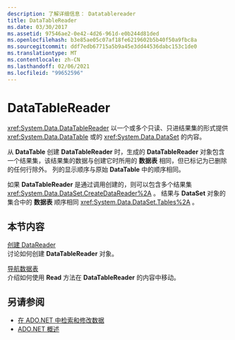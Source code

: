 ```yaml
---
description: 了解详细信息： Datatablereader
title: DataTableReader
ms.date: 03/30/2017
ms.assetid: 97546ae2-0e42-4d26-961d-e0b244d81ded
ms.openlocfilehash: b3e85ae05c07af18fe6219602b5b40f50a9fbc8a
ms.sourcegitcommit: ddf7edb67715a5b9a45e3dd44536dabc153c1de0
ms.translationtype: MT
ms.contentlocale: zh-CN
ms.lasthandoff: 02/06/2021
ms.locfileid: "99652596"
---
```

# <a name="datatablereaders"></a>DataTableReader

<xref:System.Data.DataTableReader> 以一个或多个只读、只进结果集的形式提供 <xref:System.Data.DataTable> 或的 <xref:System.Data.DataSet> 的内容。  
  
 从 **DataTable** 创建 **DataTableReader** 时，生成的 **DataTableReader** 对象包含一个结果集，该结果集的数据与创建它时所用的 **数据表** 相同，但已标记为已删除的任何行除外。 列的显示顺序与原始 **DataTable** 中的顺序相同。  
  
 如果 **DataTableReader** 是通过调用创建的，则可以包含多个结果集 <xref:System.Data.DataSet.CreateDataReader%2A> 。 结果与 **DataSet** 对象的集合中的 **数据表** 顺序相同 <xref:System.Data.DataSet.Tables%2A> 。  
  
## <a name="in-this-section"></a>本节内容  

 [创建 DataReader](creating-a-datareader.md)  
 讨论如何创建 **DataTableReader** 对象。  
  
 [导航数据表](navigating-datatables.md)  
 介绍如何使用 **Read** 方法在 **DataTableReader** 的内容中移动。  
  
## <a name="see-also"></a>另请参阅

- [在 ADO.NET 中检索和修改数据](../retrieving-and-modifying-data.md)
- [ADO.NET 概述](../ado-net-overview.md)

